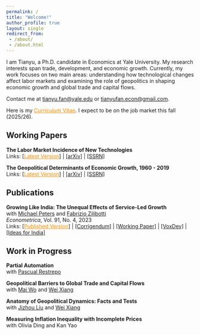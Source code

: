```yaml
---
permalink: /
title: "Welcome!"
author_profile: true
layout: single
redirect_from: 
 - /about/
 - /about.html
---
```


I am Tianyu, a Ph.D. candidate in Economics at Yale University. My research interests span trade, development, and economic growth. Currently, my work focuses on two main areas: understanding how technological changes affect labor markets and examining the role of geopolitics in shaping economic growth and global trade and capital flows.

Contact me at <a href="mailto:tianyu.fan@yale.edu" style="color: darkorange;">tianyu.fan@yale.edu</a> or <a href="mailto:tianyufan.econ@gmail.com">tianyufan.econ@gmail.com</a>.

Here is my <a href="/files/CV_FAN_Tianyu.pdf" style="color: darkorange;" title="Download Tianyu Fan's CV">Curriculum Vitae</a>. I expect to be on the job market this fall (2025/26).

## Working Papers

**The Labor Market Incidence of New Technologies**  
Links: [<a href="/files/FAN_Technology_Incidence.pdf" style="color: darkorange;">Latest Version</a>] | [[arXiv]](https://arxiv.org/abs/2504.04047) | [[SSRN]](https://ssrn.com/abstract=5160195)

**The Geopolitical Determinants of Economic Growth, 1960 - 2019**  
Links: [<a href="/files/FAN_Tianyu_Geopolitical_Growth.pdf" style="color: darkorange;">Latest Version</a>] | [[arXiv]](https://arxiv.org/abs/2507.04833) | [[SSRN]](https://ssrn.com/abstract=5341272)

## Publications

**Growing Like India: The Unequal Effects of Service-Led Growth**  
with [Michael Peters](https://mipeters.weebly.com) and [Fabrizio Zilibotti](https://campuspress.yale.edu/zilibotti/)  
*Econometrica*, Vol. 91, No. 4, 2023  
Links: [<a href="/files/FPZ_UnequalGrowth.pdf" style="color: darkorange;">Published Version</a>] | [[Corrigendum]](/files/FPZ_Corrigendum.pdf) | [[Working Paper]](/files/FPZ_ECMA_final.pdf) | [[VoxDev]](https://voxdev.org/topic/macroeconomics-growth/how-services-drive-growth-emerging-economies-evidence-india) | [[Ideas for India]](https://www.ideasforindia.in/topics/macroeconomics/india-s-service-led-growth.html)

## Work in Progress

**Partial Automation**  
with [Pascual Restrepo](https://campuspress.yale.edu/pascualrestrepo/)

**Geopolitical Barriers to Global Trade and Capital Flows**  
with [Mai Wo](https://sites.google.com/view/maiwo/) and [Wei Xiang](https://sites.google.com/view/wei-xiang)

**Anatomy of Geopolitical Dynamics: Facts and Tests**  
with [Jizhou Liu](https://ljz0.github.io) and [Wei Xiang](https://sites.google.com/view/wei-xiang)

**Measuring Inflation Inequality with Incomplete Prices**  
with Olivia Ding and Kan Yao